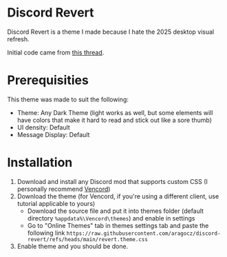# Discord Revert
Discord Revert is a theme I made because I hate the 2025 desktop visual refresh.

Initial code came from [this thread](https://gist.github.com/n1d3v/0a856d98b9adda5dda96c0deae32b4f3).

# Prerequisities
This theme was made to suit the following:
- Theme: Any Dark Theme (light works as well, but some elements will have colors that make it hard to read and stick out like a sore thumb)
- UI density: Default
- Message Display: Default

# Installation
1. Download and install any Discord mod that supports custom CSS (I personally recommend [Vencord](https://vencord.dev))
2. Download the theme (for Vencord, if you're using a different client, use tutorial applicable to yours)
	- Download the source file and put it into themes folder (default directory `%appdata%\Vencord\themes`) and enable in settings
	- Go to "Online Themes" tab in themes settings tab and paste the following link `https://raw.githubusercontent.com/aragocz/discord-revert/refs/heads/main/revert.theme.css`
3. Enable theme and you should be done.
